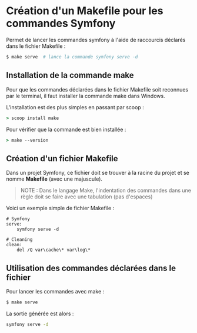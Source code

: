 # Création d'un Makefile pour les commandes Symfony

Permet de lancer les commandes symfony à l'aide de raccourcis déclarés dans le fichier Makefile :

```bash
$ make serve  # lance la commande symfony serve -d
```

## Installation de la commande make

Pour que les commandes déclarées dans le fichier Makefile soit reconnues par le terminal, il faut installer la commande make dans Windows.

L'installation est des plus simples en passant par scoop :

```cmd
> scoop install make
```

Pour vérifier que la commande est bien installée :

```cmd
> make --version
```

## Création d'un fichier Makefile

Dans un projet Symfony, ce fichier doit se trouver à la racine du projet et se nomme **Makefile** (avec une majuscule).

>NOTE : Dans le langage Make, l'indentation des commandes dans une règle doit se faire avec une tabulation (pas d'espaces)

Voici un exemple simple de fichier Makefile :

```make
# Symfony
serve:
	symfony serve -d

# Cleaning
clean:
	del /Q var\cache\* var\log\*
```

## Utilisation des commandes déclarées dans le fichier

Pour lancer les commandes avec make :

```bash
$ make serve
```

La sortie générée est alors :

```bash
symfony serve -d
```
